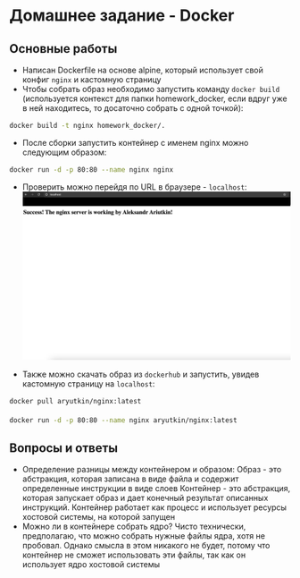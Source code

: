 # Домашнее задание - Docker

## Основные работы
* Написан Dockerfile на основе alpine, который использует свой конфиг `nginx` и кастомную страницу
* Чтобы собрать образ необходимо запустить команду `docker build` (используется контекст для папки homework_docker, если вдруг уже в ней находитесь, то досаточно собрать с одной точкой):
``` bash
docker build -t nginx homework_docker/.
```

* После сборки запустить контейнер c именем nginx можно следующим образом:
``` bash
docker run -d -p 80:80 --name nginx nginx
```

* Проверить можно перейдя по URL в браузере - `localhost`:
![alt text](images/image.png)

* Также можно скачать образ из `dockerhub` и запустить, увидев кастомную страницу на `localhost`:
``` bash
docker pull aryutkin/nginx:latest

docker run -d -p 80:80 --name nginx aryutkin/nginx:latest
```

## Вопросы и ответы
* Определение разницы между контейнером и образом:
Образ - это абстракция, которая записана в виде файла и содержит определенные инструкции в виде слоев
Контейнер - это абстракция, которая запускает образ и дает конечный результат описанных инструкций. Контейнер работает как процесс и использует ресурсы хостовой системы, на которой запущен
* Можно ли в контейнере собрать ядро?
Чисто технически, предполагаю, что можно собрать нужные файлы ядра, хотя не пробовал. Однако смысла в этом никакого не будет, потому что контейнер не сможет использовать эти файлы, так как он использует ядро хостовой системы
